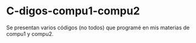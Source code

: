 # C-digos-compu1-compu2
Se presentan varios códigos (no todos) que programé en mis materias de compu1 y compu2.
